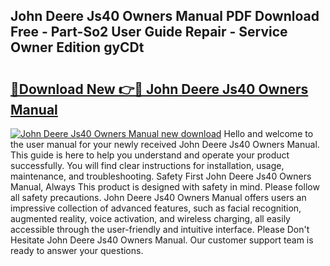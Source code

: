 ## John Deere Js40 Owners Manual PDF Download Free - Part-So2 User Guide Repair - Service Owner Edition gyCDt

# <h2><a href="http://bc95372.oget.top/?id=John+Deere+Js40+Owners+Manual">🔗Download New 👉🔴 John Deere Js40 Owners Manual</a></h2>

[![John Deere Js40 Owners Manual new download](https://i.imgur.com/5g1atiW.png)](http://bc95372.oget.top/?id=John+Deere+Js40+Owners+Manual)
Hello and welcome to the user manual for your newly received John Deere Js40 Owners Manual. This guide is here to help you understand and operate your product successfully. You will find clear instructions for installation, usage, maintenance, and troubleshooting. Safety First John Deere Js40 Owners Manual, Always This product is designed with safety in mind. Please follow all safety precautions. John Deere Js40 Owners Manual offers users an impressive collection of advanced features, such as facial recognition, augmented reality, voice activation, and wireless charging, all easily accessible through the user-friendly and intuitive interface. Please Don't Hesitate John Deere Js40 Owners Manual. Our customer support team is ready to answer your questions.
